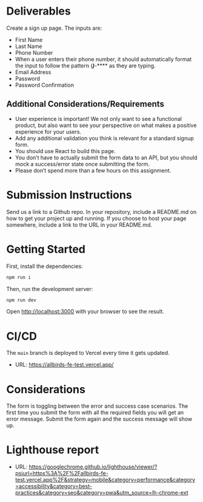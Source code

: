 # Deliverables

Create a sign up page. The inputs are: 

- First Name
- Last Name
- Phone Number
- When a user enters their phone number, it should automatically format the input to follow the pattern
 (***)***-**** as they are typing. 
- Email Address
- Password
- Password Confirmation


## Additional Considerations/Requirements

- User experience is important! We not only want to see a functional product, but also want to see your perspective on what makes a positive experience for your users.
- Add any additional validation you think is relevant for a standard signup form.
- You should use React to build this page.
- You don’t have to actually submit the form data to an API, but you should mock a success/error state once submitting the form.
- Please don’t spend more than a few hours on this assignment.


# Submission Instructions

Send us a link to a Github repo. In your repository, include a README.md on how to get your project up and running. If you choose to host your page somewhere, include a link to the URL in your README.md. 

# Getting Started

First, install the dependencies:

```bash
npm run i
```

Then, run the development server:

```bash
npm run dev
```

Open [http://localhost:3000](http://localhost:3000) with your browser to see the result.

# CI/CD

The `main` branch is deployed to Vercel every time it gets updated.

- URL: https://allbirds-fe-test.vercel.app/

# Considerations

The form is toggling between the error and success case scenarios. The first time you submit the form with all the required fields you will get an error message. Submit the form again and the success message will show up.

# Lighthouse report

- URL: https://googlechrome.github.io/lighthouse/viewer/?psiurl=https%3A%2F%2Fallbirds-fe-test.vercel.app%2F&strategy=mobile&category=performance&category=accessibility&category=best-practices&category=seo&category=pwa&utm_source=lh-chrome-ext